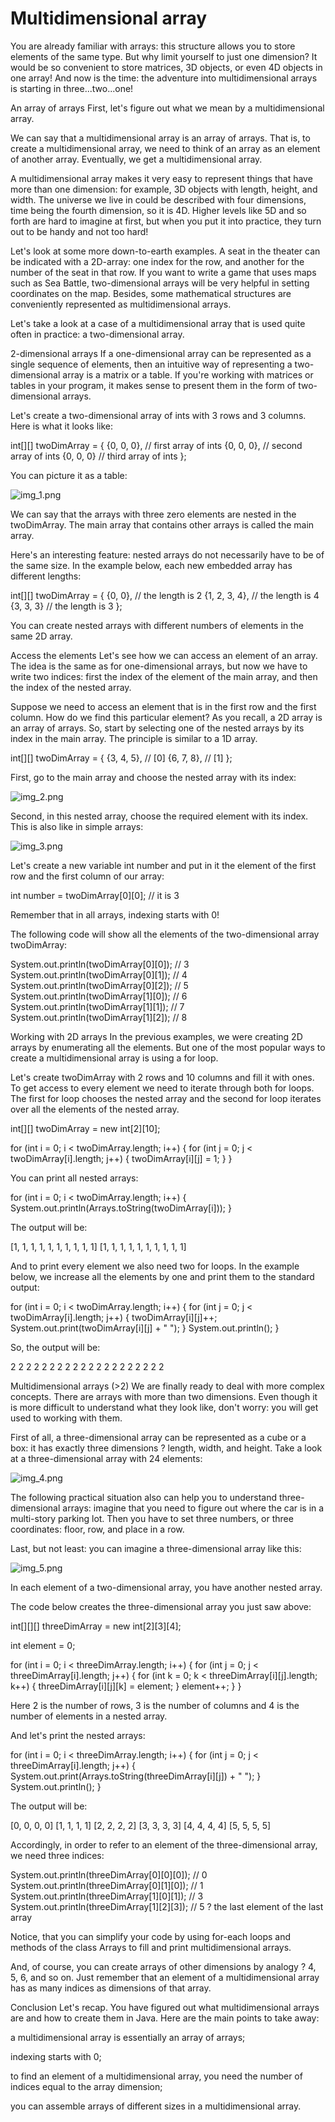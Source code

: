 # Multidimensional array

You are already familiar with arrays: this structure allows you to store elements of the same type. But why limit yourself to just one dimension? It would be so convenient to store matrices, 3D objects, or even 4D objects in one array! And now is the time: the adventure into multidimensional arrays is starting in three...two...one!

An array of arrays
First, let's figure out what we mean by a multidimensional array.

We can say that a multidimensional array is an array of arrays. That is, to create a multidimensional array, we need to think of an array as an element of another array. Eventually, we get a multidimensional array.

A multidimensional array makes it very easy to represent things that have more than one dimension: for example, 3D objects with length, height, and width. The universe we live in could be described with four dimensions, time being the fourth dimension, so it is 4D. Higher levels like 5D and so forth are hard to imagine at first, but when you put it into practice, they turn out to be handy and not too hard!

Let's look at some more down-to-earth examples. A seat in the theater can be indicated with a 2D-array: one index for the row, and another for the number of the seat in that row. If you want to write a game that uses maps such as Sea Battle, two-dimensional arrays will be very helpful in setting coordinates on the map. Besides, some mathematical structures are conveniently represented as multidimensional arrays.

Let's take a look at a case of a multidimensional array that is used quite often in practice: a two-dimensional array.

2-dimensional arrays
If a one-dimensional array can be represented as a single sequence of elements, then an intuitive way of representing a two-dimensional array is a matrix or a table. If you're working with matrices or tables in your program, it makes sense to present them in the form of two-dimensional arrays.

Let's create a two-dimensional array of ints with 3 rows and 3 columns. Here is what it looks like:

int[][] twoDimArray = {
{0, 0, 0}, // first array of ints
{0, 0, 0}, // second array of ints
{0, 0, 0}  // third array of ints
};

You can picture it as a table:

![img_1.png](img_1.png)

We can say that the arrays with three zero elements are nested in the twoDimArray. The main array that contains other arrays is called the main array.

Here's an interesting feature: nested arrays do not necessarily have to be of the same size. In the example below, each new embedded array has different lengths:

int[][] twoDimArray = {
{0, 0},       // the length is 2
{1, 2, 3, 4}, // the length is 4
{3, 3, 3}     // the length is 3
};

You can create nested arrays with different numbers of elements in the same 2D array.

Access the elements
Let's see how we can access an element of an array. The idea is the same as for one-dimensional arrays, but now we have to write two indices: first the index of the element of the main array, and then the index of the nested array.

Suppose we need to access an element that is in the first row and the first column. How do we find this particular element? As you recall, a 2D array is an array of arrays. So, start by selecting one of the nested arrays by its index in the main array. The principle is similar to a 1D array.

int[][] twoDimArray = {
{3, 4, 5},  // [0]
{6, 7, 8},  // [1]
};

First, go to the main array and choose the nested array with its index:

![img_2.png](img_2.png)

Second, in this nested array, choose the required element with its index. This is also like in simple arrays:

![img_3.png](img_3.png)

Let's create a new variable int number and put in it the element of the first row and the first column of our array:

int number = twoDimArray[0][0]; // it is 3

Remember that in all arrays, indexing starts with 0!

The following code will show all the elements of the two-dimensional array twoDimArray:

System.out.println(twoDimArray[0][0]); // 3
System.out.println(twoDimArray[0][1]); // 4
System.out.println(twoDimArray[0][2]); // 5
System.out.println(twoDimArray[1][0]); // 6
System.out.println(twoDimArray[1][1]); // 7
System.out.println(twoDimArray[1][2]); // 8

Working with 2D arrays
In the previous examples, we were creating 2D arrays by enumerating all the elements. But one of the most popular ways to create a multidimensional array is using a for loop.

Let's create twoDimArray with 2 rows and 10 columns and fill it with ones. To get access to every element we need to iterate through both for loops. The first for loop chooses the nested array and the second for loop iterates over all the elements of the nested array.

int[][] twoDimArray = new int[2][10];

for (int i = 0; i < twoDimArray.length; i++) {
for (int j = 0; j < twoDimArray[i].length; j++) {
twoDimArray[i][j] = 1;
}
}

You can print all nested arrays:

for (int i = 0; i < twoDimArray.length; i++) {
System.out.println(Arrays.toString(twoDimArray[i]));
}

The output will be:

[1, 1, 1, 1, 1, 1, 1, 1, 1, 1]
[1, 1, 1, 1, 1, 1, 1, 1, 1, 1]

And to print every element we also need two for loops. In the example below, we increase all the elements by one and print them to the standard output:

for (int i = 0; i < twoDimArray.length; i++) {
for (int j = 0; j < twoDimArray[i].length; j++) {
twoDimArray[i][j]++;
System.out.print(twoDimArray[i][j] + " ");
}
System.out.println();
}

So, the output will be:

2 2 2 2 2 2 2 2 2 2
2 2 2 2 2 2 2 2 2 2

Multidimensional arrays (>2)
We are finally ready to deal with more complex concepts. There are arrays with more than two dimensions. Even though it is more difficult to understand what they look like, don't worry: you will get used to working with them.

First of all, a three-dimensional array can be represented as a cube or a box: it has exactly three dimensions ? length, width, and height. Take a look at a three-dimensional array with 24 elements:

![img_4.png](img_4.png)

The following practical situation also can help you to understand three-dimensional arrays: imagine that you need to figure out where the car is in a multi-story parking lot. Then you have to set three numbers, or three coordinates: floor, row, and place in a row.

Last, but not least: you can imagine a three-dimensional array like this:

![img_5.png](img_5.png)

In each element of a two-dimensional array, you have another nested array.

The code below creates the three-dimensional array you just saw above:

int[][][] threeDimArray = new int[2][3][4];

int element = 0;

for (int i = 0; i < threeDimArray.length; i++) {
for (int j = 0; j < threeDimArray[i].length; j++) {
for (int k = 0; k < threeDimArray[i][j].length; k++) {
threeDimArray[i][j][k] = element;
}
element++;
}
}

Here 2 is the number of rows, 3 is the number of columns and 4 is the number of elements in a nested array.

And let's print the nested arrays:

for (int i = 0; i < threeDimArray.length; i++) {
for (int j = 0; j < threeDimArray[i].length; j++) {
System.out.print(Arrays.toString(threeDimArray[i][j]) + " ");
}
System.out.println();
}

The output will be:

[0, 0, 0, 0] [1, 1, 1, 1] [2, 2, 2, 2]
[3, 3, 3, 3] [4, 4, 4, 4] [5, 5, 5, 5]

Accordingly, in order to refer to an element of the three-dimensional array, we need three indices:

System.out.println(threeDimArray[0][0][0]); // 0
System.out.println(threeDimArray[0][1][0]); // 1
System.out.println(threeDimArray[1][0][1]); // 3
System.out.println(threeDimArray[1][2][3]); // 5 ? the last element of the last array

Notice, that you can simplify your code by using for-each loops and methods of the class Arrays to fill and print multidimensional arrays.

And, of course, you can create arrays of other dimensions by analogy ? 4, 5, 6, and so on. Just remember that an element of a multidimensional array has as many indices as dimensions of that array.

Conclusion
Let's recap. You have figured out what multidimensional arrays are and how to create them in Java. Here are the main points to take away:

a multidimensional array is essentially an array of arrays;

indexing starts with 0;

to find an element of a multidimensional array, you need the number of indices equal to the array dimension;

you can assemble arrays of different sizes in a multidimensional array.

